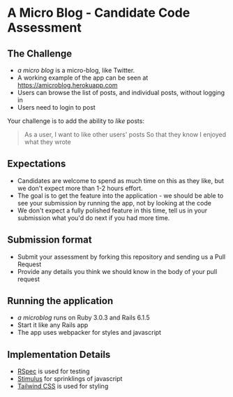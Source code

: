 # A Micro Blog - Candidate Code Assessment

## The Challenge

* _a micro blog_ is a micro-blog, like Twitter.
* A working example of the app can be seen at https://amicroblog.herokuapp.com
* Users can browse the list of posts, and individual posts, without logging in
* Users need to login to post

Your challenge is to add the ability to *like* posts:

> As a user,
> I want to like other users' posts
> So that they know I enjoyed what they wrote

## Expectations
* Candidates are welcome to spend as much time on this as they like, but we don't expect more than 1-2 hours effort.
* The goal is to get the feature into the application - we should be able to see your submission by running the app, not by looking at the code
* We don't expect a fully polished feature in this time, tell us in your submission what you'd do next if you had more time.

## Submission format
* Submit your assessment by forking this repository and sending us a Pull Request
* Provide any details you think we should know in the body of your pull request


## Running the application
* _a microblog_ runs on Ruby 3.0.3 and Rails 6.1.5
* Start it like any Rails app
* The app uses webpacker for styles and javascript

## Implementation Details
* [RSpec](https://rspec.info/) is used for testing
* [Stimulus](https://stimulus.hotwired.dev/) for sprinklings of javascript
* [Tailwind CSS](https://tailwindcss.com/) is used for styling
